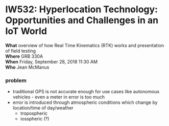 # IW532: Hyperlocation Technology: Opportunities and Challenges in an IoT World  

**What** overview of how Real Time Kinematics (RTK) works and presentation of field testing  
**Where** GRB 330A  
**When** Friday, September 28, 2018 11:30 AM  
**Who** Jean McManus  

### problem
* traditional GPS is not accurate enough for use cases like autonomous vehicles - even a meter in error is too much
* error is introduced through atmospheric conditions which change by location/time of day/weather
  * tropospheric
  * iosspheric (?)


